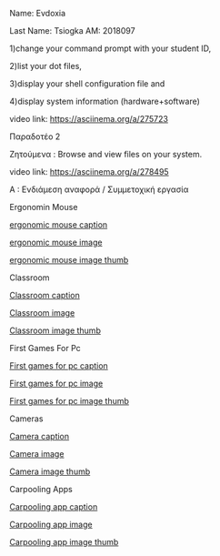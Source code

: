 Name: Evdoxia

Last Name: Tsiogka
AM: 2018097

1)change your command prompt with your student ID, 


2)list your dot files, 


3)display your shell configuration file and 


4)display system information (hardware+software)


video link: https://asciinema.org/a/275723





Παραδοτέο 2

Ζητούμενα : Browse and view files on your system. 


video link: https://asciinema.org/a/278495






Α : Ενδιάμεση αναφορά / Συμμετοχική εργασία 



Ergonomin Mouse 


[ergonomic mouse caption](https://github.com/rmfe/gr/blob/gh-pages/_gallery/ErgonomicMouse.md)

[ergonomic mouse image](https://github.com/rmfe/gr/blob/gh-pages/images/ergonomicmouse.jpg)

[ergonomic mouse image thumb](https://github.com/rmfe/gr/blob/gh-pages/images/ergonomicmouse-thumb.jpg)



Classroom


[Classroom caption](https://github.com/rmfe/gr/blob/gh-pages/_gallery/classrooms.md)

[Classroom image](https://github.com/rmfe/gr/blob/gh-pages/images/classrooms.jpg)

[Classroom image thumb](https://github.com/rmfe/gr/blob/gh-pages/images/classrooms-thumb.jpg)



First Games For Pc 


[First games for pc caption](https://github.com/rmfe/gr/blob/gh-pages/_gallery/firstgamesforpc.md)

[First games for pc image](https://github.com/rmfe/gr/blob/gh-pages/images/firstgamesofpc.jpg)

[First games for pc image thumb](https://github.com/rmfe/gr/blob/gh-pages/images/firstgamesofpc-thumb.jpg)



Cameras 


[Camera caption](https://github.com/rmfe/gr/blob/gh-pages/_gallery/camera.md)

[Camera image](https://github.com/rmfe/gr/blob/gh-pages/images/camera.jpg)

[Camera image thumb](https://github.com/rmfe/gr/blob/gh-pages/images/camera-thumb.jpg)



Carpooling Apps

[Carpooling app caption](https://github.com/rmfe/gr/blob/gh-pages/_gallery/carpoolingapps.md)

[Carpooling app image](https://github.com/rmfe/gr/blob/gh-pages/images/carpooling.jpg)

[Carpooling app image thumb](https://github.com/rmfe/gr/blob/gh-pages/images/carpooling-thumb.jpg)


